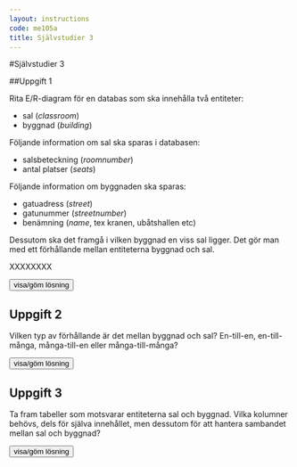 ```yaml
---
layout: instructions
code: me105a
title: Självstudier 3
---
```


<style>
table {border-collapse: collapse;font-size:smaller}
th, td {border: 1px solid #BBBBBB}
th, td {text-align:left}
th, td {padding: 6px;}
</style>

<script>
  var toggle = function(id) {
  var mydiv = document.getElementById(id);
  if (mydiv.style.display === 'block' || mydiv.style.display === '')
    mydiv.style.display = 'none';
  else
    mydiv.style.display = 'block'
  }
</script>

#Självstudier 3


##Uppgift 1

Rita E/R-diagram för en databas som ska innehålla två entiteter:

- sal (*classroom*)
- byggnad (*building*)

Följande information om sal ska sparas i databasen:

- salsbeteckning (*roomnumber*)
- antal platser (*seats*)

Följande information om byggnaden ska sparas:

- gatuadress (*street*)
- gatunummer (*streetnumber*)
- benämning (*name*, tex kranen, ubåtshallen etc)

Dessutom ska det framgå i vilken byggnad en viss sal ligger. Det gör man med ett förhållande mellan entiteterna byggnad och sal.

XXXXXXXX

<!--START SHOW/HIDE-->
<input type="button" value="visa/göm lösning" onclick="toggle('answer1');">

<div id="answer1" style="display:none">

<img src="im3/er.png">

</div>
<!--END SHOW/HIDE-->


## Uppgift 2

Vilken typ av förhållande är det mellan byggnad och sal? En-till-en, en-till-många, många-till-en eller många-till-många?

<!--START SHOW/HIDE-->
<input type="button" value="visa/göm lösning" onclick="toggle('answer2');">

<div id="answer2" style="display:none">

<p>Mellan byggnad och sal är sambandet <b>en-till-många</b>: En byggnad kan innehålla många salar. (Mellan sal och byggnad är sambandet <b>många-till-en</b>).</p>

</div>
<!--END SHOW/HIDE-->



## Uppgift 3

Ta fram tabeller som motsvarar entiteterna sal och byggnad. Vilka kolumner behövs, dels för själva innehållet, men dessutom för att hantera sambandet mellan sal och byggnad?

<!--START SHOW/HIDE-->
<input type="button" value="visa/göm lösning" onclick="toggle('answer3');">

<div id="answer3" style="display:none">

<p>Vi ser direkt i ER-diagrammet att tabellen <b>classroom</b> behöver kolumnerna <b>id</b>, <b>seats</b> och <b>roomnumber</b>. Dessutom behövs kolumnen <b>buildingid</b> för att koppla ett visst rum till en viss byggnad. </p>

<p>Tabellen <b>building</b> behöver kolumnerna <b>id</b>, <b>name</b>, <b>street</b> och <b>streetnumber</b>. Här behövs ingen extra kolumn. </p>

</div>
<!--END SHOW/HIDE-->

